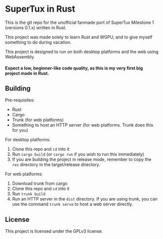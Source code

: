 # SuperTux in Rust

This is the git repo for the unofficial fanmade port of SuperTux Milestone 1 (versions 0.1.x) written in Rust.

This project was made solely to learn Rust and WGPU, and to give myself something to do during vacation.

This project is designed to run on both desktop platforms and the web using WebAssembly.

#### Expect a low, beginner-like code quality, as this is my very first big project made in Rust.

## Building

Pre-requisites:
- Rust
- Cargo
- Trunk (for web platforms)
- Something to host an HTTP server (for web platforms. Trunk does this for you)

For desktop platforms:
1. Clone this repo and `cd` into it
2. Run `cargo build` (or `cargo run` if you wish to run this immediately)
3. If you are building the project in release mode, remember to copy the `res` directory in the target/release directory.

For web platforms:
1. Download trunk from cargo
2. Clone this repo and `cd` into it
3. Run `trunk build`
4. Run an HTTP server in the `dist` directory. If you are using trunk, you can use the command `trunk serve` to host a web server directly.

## License

This project is licensed under the GPLv3 license.
